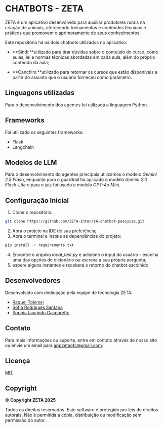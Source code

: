 
# CHATBOTS - ZETA

ZETA é um aplicativo desenvolvido para auxiliar produtores rurais na criação de animais, oferecendo treinamentos e conteúdos técnicos e práticos que promovem o aprimoramento de seus conhecimentos.

Este repositório há os dois chatbots utilizados no aplicativo:

- **Sindi:**utilizado para tirar dúvidas sobre o conteúdo do curso, como aulas, lei e normas técnicas abordadas em cada aula, além do próprio conteúdo da aula;
* **Canchim:**utilizado para retornar os cursos que estão disponíveis a partir do assunto que o usuário forneceu como parâmetro.

## Linguagens utilizadas
Para o desenvolvimento dos agentes foi utilizada a linguagem Python.

## Frameworks
Foi utilizado os seguintes frameworks:
* Flask
* Langchain

## Modelos de LLM
Para o desenvolvimento do agentes principais utilizamos o modelo *Gemini 2.5 Flash*, enquanto para o guardrail foi aplicado o modelo *Gemini 2.0 Flash-Lite* e para o juiz foi usado o modelo *GPT-4o Mini*.

## Configuração Inicial
1. Clone o repositório:
```bash
git clone https://github.com/ZETA-Inter/IA-chatbot-pesquisa.git
```
2. Abra o projeto na IDE de sua preferência;
3. Abra o terminal e instale as dependências do projeto:
```bash
pip install -r requirements.txt
```
4. Encontre o arquivo *local_test.py* e adicione o input do usuário - escolha uma das opções do dicionário ou escreva a sua própria pergunta;
5. espere alguns instantes e receberá o retorno do chatbot escolhido.

## Desenvolvedores
Desenvolvido com dedicação pela equipe de tecnologia ZETA:
- [Raquel Tolomei](https://github.com/RaquelTolomei)  
- [Sofia Rodrigues Santana](https://github.com/SofiaRSantana)  
- [Sophia Laurindo Gasparetto](https://github.com/sosogasp)  

## Contato
Para mais informações ou suporte, entre em contato através de nosso site ou envie um email para appzetaofc@gmail.com.

## Licença  
[MIT](https://choosealicense.com/licenses/mit/)

## Copyright
© **Copyright ZETA 2025**  

Todos os direitos reservados.
Este software é protegido por leis de direitos autorais. Não é permitida a cópia, distribuição ou modificação sem permissão do autor.






